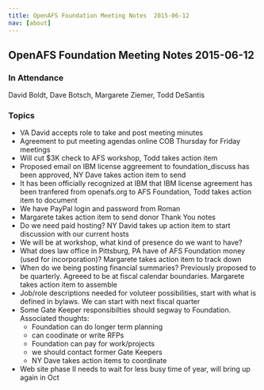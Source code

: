 ```yaml
---
title: OpenAFS Foundation Meeting Notes  2015-06-12
nav: [about]
---
```


## OpenAFS Foundation Meeting Notes  2015-06-12 ##

### In Attendance ###

 David Boldt,
 Dave Botsch,
 Margarete Ziemer,
 Todd DeSantis

### Topics ###

* VA David accepts role to take and post meeting minutes
* Agreement to put meeting agendas online COB Thursday for Friday meetings
* Will cut $3K check to AFS workshop, Todd takes action item
* Proposed email on IBM license aggreement to foundation_discuss has been approved, NY Dave takes action item to send
* It has been officially recognized at IBM that IBM license agreement has been tranfered from openafs.org to AFS Foundation, Todd takes action item to document
* We have PayPal login and password from Roman
* Margarete takes action item to send donor Thank You notes
* Do we need paid hosting? NY David takes up action item to start discussion with our current hosts
* We will be at workshop, what kind of presence do we want to have?
* What does law office in Pittsburg, PA have of AFS Foundation money (used for incorporation)? Margarete takes action item to track down
* When do we being posting financial summaries? Previously proposed to be quarterly. Agreeed to be at fiscal calendar boundaries. Margarete takes action item to assemble
* Job/role descriptions needed for voluteer possibilities, start with what is defined in bylaws. We can start with next fiscal quarter
* Some Gate Keeper responsibilties should segway to Foundation. Associated thoughts:
  * Foundation can do longer term planning
  * can coodinate or write RFPs
  * Foundation can pay for work/projects
  * we should contact former Gate Keepers
  * NY Dave takes action items to coordinate
* Web site phase II needs to wait for less busy time of year, will bring up again in Oct
